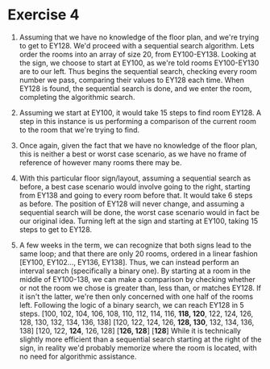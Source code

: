 # Exercise 4

1.  Assuming that we have no knowledge of the floor plan, and we're trying to get to EY128. We'd proceed with a sequential search algorithm. Lets order the rooms into an array of size 20, from EY100-EY138. Looking at the sign, we choose to start at EY100, as we're told rooms EY100-EY130 are to our left. Thus begins the sequential search, checking every room number we pass, comparing their values to EY128 each time. When EY128 is found, the sequential search is done, and we enter the room, completing the algorithmic search.

2.  Assuming we start at EY100, it would take 15 steps to find room EY128. A step in this instance is us performing a comparison of the current room to the room that we're trying to find. 

3.  Once again, given the fact that we have no knowledge of the floor plan, this is neither a best or worst case scenario, as we have no frame of reference of however many rooms there may be.

4.  With this particular floor sign/layout, assuming a sequential search as before, a best case scenario would involve going to the right, starting from EY138 and going to every room before that. It would take 6 steps as before. The position of EY128 will never change, and assuming a sequential search will be done, the worst case scenario would in fact be our original idea. Turning left at the sign and starting at EY100, taking 15 steps to get to EY128.

5.  A few weeks in the term, we can recognize that both signs lead to the same loop; and that there are only 20 rooms, ordered in a linear fashion [EY100, EY102..., EY136, EY138]. Thus, we can instead perform an interval search (specifically a binary one). By starting at a room in the middle of EY100-138, we can make a comparison by checking whether or not the room we chose is greater than, less than, or matches EY128. If it isn't the latter, we're then only concerned with one half of the rooms left. Following the logic of a binary search, we can reach EY128 in 5 steps.
[100, 102, 104, 106, 108, 110, 112, 114, 116, **118, 120**, 122, 124, 126, 128, 130, 132, 134, 136, 138]
[120, 122, 124, 126, **128, 130**, 132, 134, 136, 138]
[120, 122, **124**, 126, 128]
[**126, 128**]
[**128**]
While it is technically slightly more efficient than a sequential search starting at the right of the sign, in reality we'd probably memorize where the room is located, with no need for algorithmic assistance.